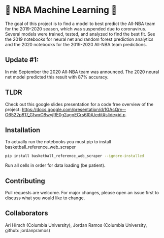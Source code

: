 # 🏀 NBA Machine Learning 🏀

The goal of this project is to find a model to best predict the All-NBA team for the 2019-2020 season, which was suspended due to coronavirus. Several models were trained, tested, and analyzed to find the best fit. See the 2019 notebooks for neural net and random forest prediction analytics and the 2020 notebooks for the 2019-2020 All-NBA team predictions. 

## Update #1:
In mid September the 2020 All-NBA team was announced. The 2020 neural net model predicted this result with 87% accuracy. 

## TLDR
Check out this google slides presentation for a code free overview of the project: https://docs.google.com/presentation/d/1GAcQrv--O6522p817_GfwxO8wyjRE0g2agpECrs6I0A/edit#slide=id.p.

## Installation

To actually run the notebooks you must pip to install basketball_reference_web_scraper

```bash
pip install basketball_reference_web_scraper --ignore-installed
```

Run all cells in order for data loading (be patient).

## Contributing
Pull requests are welcome. For major changes, please open an issue first to discuss what you would like to change.

## Collaborators
Ari Hirsch (Columbia University), Jordan Ramos (Columbia University, github: jordanpramos)
